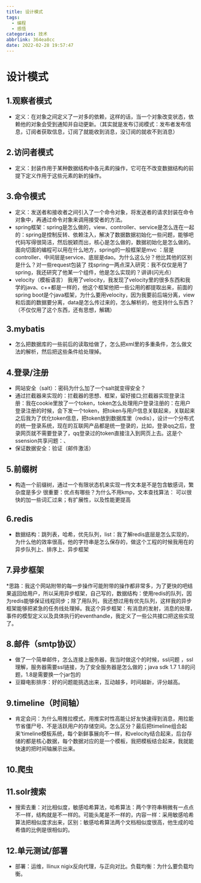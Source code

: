 ```yaml
---
title: 设计模式
tags:
  - 编程
  - 感悟
categories: 技术
abbrlink: 364ea8cc
date: 2022-02-28 19:57:47
---
```

# 设计模式

## 1.观察者模式

* 定义：在对象之间定义了一对多的依赖，这样的话，当一个对象改变状态，依赖他的对象会受到通知并自动更新。（其实就是发布订阅模式：发布者发布信息，订阅者获取信息，订阅了就能收到消息，没订阅的就收不到消息）

## 2.访问者模式

* 定义：封装作用于某种数据结构中各元素的操作，它可在不改变数据结构的前提下定义作用于这些元素的新的操作。

## 3.命令模式

* 定义：发送者和接收者之间引入了一个命令对象，将发送者的请求封装在命令对象中，再通过命令对象来调用接受者的方法。
* spring框架：spring是怎么做的，view、controller、service是怎么连在一起的：spring是控制反转、依赖注入，解决了数据数据初始化一些问题，能够吧代码写得很简洁，然后脱颖而出，核心是怎么做的，数据初始化是怎么做的。面向切面的编程可以用在什么地方，spring的一般框架是mvc
：层是controller、中间层是service、底层是dao。为什么这么分？他比其他的区别是什么？对一些request包装了
     找spring一两点深入研究：我不仅仅是用了spring，我还研究了他某一个组件，他是怎么实现的？讲讲(闪光点）
* velocity（模板语言）
   我用了velocity，我发现了velocity里的很多东西和我学的java、c++都是一样的，他这个框架他把一些公用的都提取出来，前面的spring boot是个java框架，为什么要用velocity，因为我要前后端分离，view和后面的数据要分离，data是怎么传过来的，怎么解析的，他支持什么东西？（不仅仅用了这个东西，还有思想，解耦）

## 3.mybatis

* 怎么把数据库的一些前后的读取给做了，怎么把xml里的多重条件，怎么做文法的解析，然后把这些条件给处理掉。

## 4.登录/注册

* 网站安全（salt）：密码为什么加了一个salt就变得安全？
* 通过拦截器来实现的：拦截器的思想、框架，留好接口;拦截器实现登录注册：我在cookie里放了一个token，token怎么处理用户登录注册的：在用户登录注册的时候，会下发一个token，把token与用户信息关联起来，关联起来之后我为了优化token信息，把token放到数据库里（redis），设计一个分布式的统一登录系统，现在的互联网产品都是统一登录的，比如，登录qq之后，登录网页就不需要登录了，qq登录过的token直接注入到网页上去。这是个ssension共享问题：、
* 保证数据安全：验证（邮件激活）

## 5.前缀树

* 构造一个前缀树，通过一个有限状态机来实现一传文本是不是包含敏感词，繁杂度是多少 很重要：优点有哪些？为什么不用kmp，文本查找算法：
可以很快的加一些词汇过来；有扩展性，以及性能更提高

## 6.redis

* 数据结构：跳列表，哈希，优先队列，list：我了解redis底层是怎么实现的，为什么他的效率很高，他的字符串是怎么保存的，做这个工程的时候我用在的异步队列上、排序上、异步框架

## 7.异步框架

*思路：我这个网站附带的每一步操作可能附带的操作都非常多，为了更快的吧结果返回给用户，所以采用异步框架，自己写的，数据结构：使用redis的队列，因为redis能够保证线程同步；除了用队列，我还想过用有优先队列，这样我的异步框架能够把紧急的任务线处理掉。我这个异步框架：有消息的发射，消息的处理，事件的模型定义以及具体执行的eventhandle，我定义了一些公共接口把这些实现了。

## 8.邮件（smtp协议）

* 做了一个简单邮件，怎么连接上服务器，我当时做这个的时候，ssl问题
，ssl理解，服务器需要ssl链接，为了安全服务器是怎么做的；java sdk 1.7 1.8的问题，1.8是需要换一个jar包的
* 豆瓣电影排序：好的问题能挑选出来，互动越多，时间越新，评分越高。

## 9.timeline（时间轴）

* 肯定会问：为什么用推拉模式，用推实时性高能让好友快速得到消息，用拉能节省僵尸号、不是活跃用户的存储空间。怎么区分？最后把timeline组合起来‘timeline模板系统，每个新鲜事展向不一样，和velocity结合起来，后台存储的都是核心数据，每个数据对应的是一个模板，我把模板结合起来，我就能快速的把时间轴展示出来。

## 10.爬虫

## 11.solr搜索

* 搜索去重：对比相似度，敏感哈希算法，哈希算法：两个字符串稍微有一点点不一样，结构就是不一样的。可能头尾是不一样的，内容一样：采用敏感哈希算法把相似度求出来，区别：敏感哈希算法两个文档相似度很高，他生成的哈希值的比例是很相似的。

## 12.单元测试/部署

* 部署：运维，llinux nigix反向代理，与正向对比。负载均衡：为什么要负载均衡。